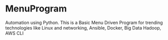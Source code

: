 # MenuProgram
Automation using Python. This is a Basic Menu Driven Program for trending technologies like 
Linux and networking, 
Ansible, 
Docker, 
Big Data Hadoop, 
AWS CLI
